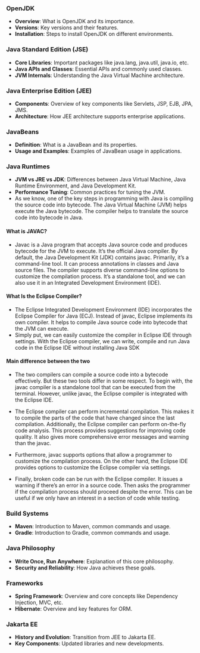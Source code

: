 ### OpenJDK
- **Overview**: What is OpenJDK and its importance.
- **Versions**: Key versions and their features.
- **Installation**: Steps to install OpenJDK on different environments.

### Java Standard Edition (JSE)
- **Core Libraries**: Important packages like java.lang, java.util, java.io, etc.
- **Java APIs and Classes**: Essential APIs and commonly used classes.
- **JVM Internals**: Understanding the Java Virtual Machine architecture.

### Java Enterprise Edition (JEE)
- **Components**: Overview of key components like Servlets, JSP, EJB, JPA, JMS.
- **Architecture**: How JEE architecture supports enterprise applications.

### JavaBeans
- **Definition**: What is a JavaBean and its properties.
- **Usage and Examples**: Examples of JavaBean usage in applications.

### Java Runtimes
- **JVM vs JRE vs JDK**: Differences between Java Virtual Machine, Java Runtime Environment, and Java Development Kit.
- **Performance Tuning**: Common practices for tuning the JVM.
- As we know, one of the key steps in programming with Java is compiling the source code into bytecode. The Java Virtual Machine (JVM) helps execute the Java bytecode. The compiler helps to translate the source code into bytecode in Java.

#### What is JAVAC?
- Javac is a Java program that accepts Java source code and produces bytecode for the JVM to execute. It’s the official Java compiler. By default, the Java Development Kit (JDK) contains javac. Primarily, it’s a command-line tool. It can process annotations in classes and Java source files. The compiler supports diverse command-line options to customize the compilation process. It’s a standalone tool, and we can also use it in an Integrated Development Environment (IDE).
#### What Is the Eclipse Compiler?
- The Eclipse Integrated Development  Environment (IDE) incorporates the Eclipse Compiler for Java (ECJ). Instead of javac, Eclipse implements its own compiler. It helps to compile Java source code into bytecode that the JVM can execute. 
- Simply put, we can easily customize the compiler in Eclipse IDE through settings. With the Eclipse compiler, we can write, compile and run Java code in the Eclipse IDE without installing Java SDK

#### Main difference between the two
- The two compilers can compile a source code into a bytecode effectively. But these two tools differ in some respect. To begin with, the javac compiler is a standalone tool that can be executed from the terminal. However, unlike javac, the Eclipse compiler is integrated with the Eclipse IDE.

- The Eclipse compiler can perform incremental compilation. This makes it to compile the parts of the code that have changed since the last compilation. Additionally, the Eclipse compiler can perform on-the-fly code analysis. This process provides suggestions for improving code quality. It also gives more comprehensive error messages and warning than the javac.

- Furthermore, javac supports options that allow a programmer to customize the compilation process. On the other hand, the Eclipse IDE provides options to customize the Eclipse compiler via settings.

- Finally, broken code can be run with the Eclipse compiler. It issues a warning if there’s an error in a source code. Then asks the programmer if the compilation process should proceed despite the error. This can be useful if we only have an interest in a section of code while testing.
### Build Systems
- **Maven**: Introduction to Maven, common commands and usage.
- **Gradle**: Introduction to Gradle, common commands and usage.

### Java Philosophy
- **Write Once, Run Anywhere**: Explanation of this core philosophy.
- **Security and Reliability**: How Java achieves these goals.

### Frameworks
- **Spring Framework**: Overview and core concepts like Dependency Injection, MVC, etc.
- **Hibernate**: Overview and key features for ORM.

### Jakarta EE
- **History and Evolution**: Transition from JEE to Jakarta EE.
- **Key Components**: Updated libraries and new developments.